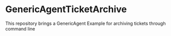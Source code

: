 # GenericAgentTicketArchive
This repository brings a GenericAgent Example for archiving tickets through command line
